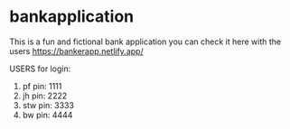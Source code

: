 # bankapplication
This is a fun and fictional bank application
 you can check it here with the users
 https://bankerapp.netlify.app/

USERS for login:

1. pf pin: 1111
2. jh pin: 2222
3. stw pin: 3333
4. bw pin: 4444

